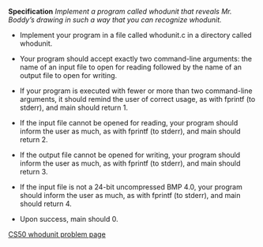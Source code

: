 **Specification**
*Implement a program called whodunit that reveals Mr. Boddy’s drawing in such a way that you can recognize whodunit.*

* Implement your program in a file called whodunit.c in a directory called whodunit.

* Your program should accept exactly two command-line arguments: the name of an input file to open for reading followed by the name of an output file to open for writing.

* If your program is executed with fewer or more than two command-line arguments, it should remind the user of correct usage, as with  fprintf (to stderr), and main should return 1.

* If the input file cannot be opened for reading, your program should inform the user as much, as with fprintf (to stderr), and main should return 2.

* If the output file cannot be opened for writing, your program should inform the user as much, as with fprintf (to stderr), and main should return 3.

* If the input file is not a 24-bit uncompressed BMP 4.0, your program should inform the user as much, as with fprintf (to stderr), and main should return 4.

* Upon success, main should 0.

[CS50 whodunit problem page](http://docs.cs50.net/problems/whodunit/whodunit.html)
